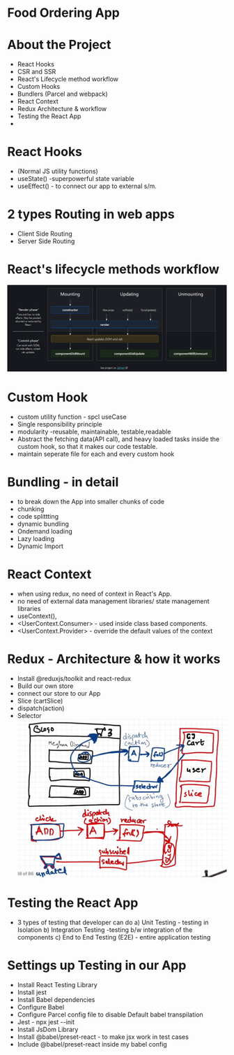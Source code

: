 # Food Ordering App


# About the Project
* React Hooks
* CSR and SSR
* React's Lifecycle method workflow
* Custom Hooks
* Bundlers (Parcel and webpack)
* React Context
* Redux Architecture & workflow
* Testing the React App
* 
# React Hooks
- (Normal JS utility functions)
- useState() -superpowerful state variable
- useEffect() - to connect our app to external s/m.
  
# 2 types Routing in web apps

- Client Side Routing
- Server Side Routing

# React's lifecycle methods workflow

![lifecyclemethodsdiagram](image.png)
# Custom Hook
- custom utility function - spcl useCase 
- Single responsibility principle
- modularity -reusable, maintainable, testable,readable
- Abstract the fetching data(API call), and heavy loaded tasks inside the custom hook, so that it makes our code testable.
- maintain seperate file for each and every custom hook

# Bundling - in detail

- to break down the App into smaller chunks of code
- chunking
- code splittting
- dynamic bundling
- Ondemand loading
- Lazy loading
- Dynamic Import



# React Context
- when using redux, no need of context in React's App.
- no need of external data management libraries/ state management libraries
- useContext(),
- <UserContext.Consumer> - used inside class based components.
- <UserContext.Provider> - override the default values of the context

# Redux - Architecture & how it works
- Install @reduxjs/toolkit and react-redux
- Build our own store
- connect our store to our App
- Slice (cartSlice)
- dispatch(action)
- Selector
![alt text](image-1.png)

# Testing the React App

- 3 types of testing that developer can do
  a) Unit Testing - testing in Isolation
  b) Integration Testing -testing b/w integration of the components
  c) End to End Testing (E2E) - entire application testing

# Settings up Testing in our App

- Install React Testing Library
- Install jest
- Install Babel dependencies
- Configure Babel
- Configure Parcel config file to disable Default babel transpilation
- Jest - npx jest --init
- Install JsDom Library
- Install @babel/preset-react - to make jsx work in test cases
- Include @babel/preset-react inside my babel config
